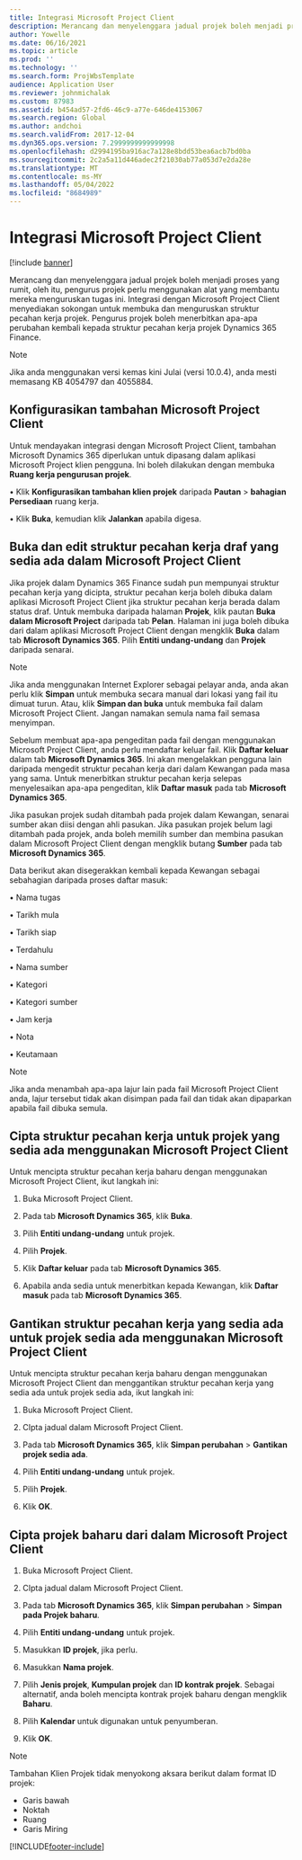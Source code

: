 ```yaml
---
title: Integrasi Microsoft Project Client
description: Merancang dan menyelenggara jadual projek boleh menjadi proses yang rumit, oleh itu, pengurus projek perlu menggunakan alat yang membantu mereka menguruskan tugas ini. Integrasi dengan Microsoft Project Client menyediakan sokongan untuk membuka dan menguruskan struktur pecahan kerja projek.
author: Yowelle
ms.date: 06/16/2021
ms.topic: article
ms.prod: ''
ms.technology: ''
ms.search.form: ProjWbsTemplate
audience: Application User
ms.reviewer: johnmichalak
ms.custom: 87983
ms.assetid: b454ad57-2fd6-46c9-a77e-646de4153067
ms.search.region: Global
ms.author: andchoi
ms.search.validFrom: 2017-12-04
ms.dyn365.ops.version: 7.2999999999999998
ms.openlocfilehash: d2994195ba916ac7a128e8bdd53bea6acb7bd0ba
ms.sourcegitcommit: 2c2a5a11d446adec2f21030ab77a053d7e2da28e
ms.translationtype: MT
ms.contentlocale: ms-MY
ms.lasthandoff: 05/04/2022
ms.locfileid: "8684989"
---
```

# <a name="microsoft-project-client-integration"></a>Integrasi Microsoft Project Client

[!include [banner](../includes/banner.md)]

Merancang dan menyelenggara jadual projek boleh menjadi proses yang rumit, oleh itu, pengurus projek perlu menggunakan alat yang membantu mereka menguruskan tugas ini. Integrasi dengan Microsoft Project Client menyediakan sokongan untuk membuka dan menguruskan struktur pecahan kerja projek. Pengurus projek boleh menerbitkan apa-apa perubahan kembali kepada struktur pecahan kerja projek Dynamics 365 Finance.

> [!NOTE]
> Jika anda menggunakan versi kemas kini Julai (versi 10.0.4), anda mesti memasang KB 4054797 dan 4055884.

## <a name="configure-the-microsoft-project-client-add-in"></a>Konfigurasikan tambahan Microsoft Project Client
Untuk mendayakan integrasi dengan Microsoft Project Client, tambahan Microsoft Dynamics 365 diperlukan untuk dipasang dalam aplikasi Microsoft Project klien pengguna. Ini boleh dilakukan dengan membuka **Ruang kerja pengurusan projek**.

•   Klik **Konfigurasikan tambahan klien projek** daripada **Pautan** > **bahagian Persediaan** ruang kerja.

•   Klik **Buka**, kemudian klik **Jalankan** apabila digesa.

## <a name="open-and-edit-an-existing-draft-work-breakdown-structure-in-microsoft-project-client"></a>Buka dan edit struktur pecahan kerja draf yang sedia ada dalam Microsoft Project Client
Jika projek dalam Dynamics 365 Finance sudah pun mempunyai struktur pecahan kerja yang dicipta, struktur pecahan kerja boleh dibuka dalam aplikasi Microsoft Project Client jika struktur pecahan kerja berada dalam status draf. Untuk membuka daripada halaman **Projek**, klik pautan **Buka dalam Microsoft Project** daripada tab **Pelan**. Halaman ini juga boleh dibuka dari dalam aplikasi Microsoft Project Client dengan mengklik **Buka** dalam tab **Microsoft Dynamics 365**. Pilih **Entiti undang-undang** dan **Projek** daripada senarai.

> [!NOTE]
> Jika anda menggunakan Internet Explorer sebagai pelayar anda, anda akan perlu klik **Simpan** untuk membuka secara manual dari lokasi yang fail itu dimuat turun. Atau, klik **Simpan dan buka** untuk membuka fail dalam Microsoft Project Client. Jangan namakan semula nama fail semasa menyimpan.

Sebelum membuat apa-apa pengeditan pada fail dengan menggunakan Microsoft Project Client, anda perlu mendaftar keluar fail. Klik **Daftar keluar** dalam tab **Microsoft Dynamics 365**. Ini akan mengelakkan pengguna lain daripada mengedit struktur pecahan kerja dari dalam Kewangan pada masa yang sama. Untuk menerbitkan struktur pecahan kerja selepas menyelesaikan apa-apa pengeditan, klik **Daftar masuk** pada tab **Microsoft Dynamics 365**.

Jika pasukan projek sudah ditambah pada projek dalam Kewangan, senarai sumber akan diisi dengan ahli pasukan. Jika pasukan projek belum lagi ditambah pada projek, anda boleh memilih sumber dan membina pasukan dalam Microsoft Project Client dengan mengklik butang **Sumber** pada tab **Microsoft Dynamics 365**. 

Data berikut akan disegerakkan kembali kepada Kewangan sebagai sebahagian daripada proses daftar masuk:

•   Nama tugas

•   Tarikh mula

•   Tarikh siap

•   Terdahulu

•   Nama sumber

•   Kategori

•   Kategori sumber

•   Jam kerja

•   Nota

•   Keutamaan

> [!NOTE]
> Jika anda menambah apa-apa lajur lain pada fail Microsoft Project Client anda, lajur tersebut tidak akan disimpan pada fail dan tidak akan dipaparkan apabila fail dibuka semula.

## <a name="create-the-work-breakdown-structure-for-an-existing-project-using-microsoft-project-client"></a>Cipta struktur pecahan kerja untuk projek yang sedia ada menggunakan Microsoft Project Client
Untuk mencipta struktur pecahan kerja baharu dengan menggunakan Microsoft Project Client, ikut langkah ini:


1.  Buka Microsoft Project Client.

2.  Pada tab **Microsoft Dynamics 365**, klik **Buka**.

3.  Pilih **Entiti undang-undang** untuk projek.

4.  Pilih **Projek**.

5.  Klik **Daftar keluar** pada tab **Microsoft Dynamics 365**.

6.  Apabila anda sedia untuk menerbitkan kepada Kewangan, klik **Daftar masuk** pada tab **Microsoft Dynamics 365**.

## <a name="replace-the-existing-work-breakdown-structure-for-an-existing-project-using-microsoft-project-client"></a>Gantikan struktur pecahan kerja yang sedia ada untuk projek sedia ada menggunakan Microsoft Project Client
Untuk mencipta struktur pecahan kerja baharu dengan menggunakan Microsoft Project Client dan menggantikan struktur pecahan kerja yang sedia ada untuk projek sedia ada, ikut langkah ini:

1.  Buka Microsoft Project Client.

2.  CIpta jadual dalam Microsoft Project Client.

3.  Pada tab **Microsoft Dynamics 365**, klik **Simpan perubahan** > **Gantikan projek sedia ada**.

4.  Pilih **Entiti undang-undang** untuk projek.

5.  Pilih **Projek**.

6.  Klik **OK**.

## <a name="create-a-new-project-from-within-microsoft-project-client"></a>Cipta projek baharu dari dalam Microsoft Project Client


1.  Buka Microsoft Project Client.

2.  CIpta jadual dalam Microsoft Project Client.

3.  Pada tab **Microsoft Dynamics 365**, klik **Simpan perubahan** > **Simpan pada Projek baharu**.

4.  Pilih **Entiti undang-undang** untuk projek.

5.  Masukkan **ID projek**, jika perlu.

6.  Masukkan **Nama projek**.

7.  Pilih **Jenis projek**, **Kumpulan projek** dan **ID kontrak projek**. Sebagai alternatif, anda boleh mencipta kontrak projek baharu dengan mengklik **Baharu**.

8.  Pilih **Kalendar** untuk digunakan untuk penyumberan.

11. Klik **OK**.

> [!NOTE]
> Tambahan Klien Projek tidak menyokong aksara berikut dalam format ID projek:
> 
>   - Garis bawah
>   - Noktah
>   - Ruang
>   - Garis Miring

[!INCLUDE[footer-include](../includes/footer-banner.md)]

